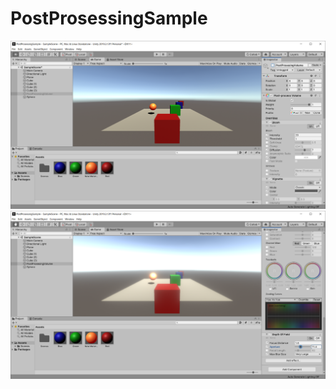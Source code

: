 # PostProsessingSample

![Post Effect Off](./PostProsesingOff.png?raw=true "Post Effect Off")
![Post Effect On](./PostProsesingOn.png?raw=true "Post Effect On")